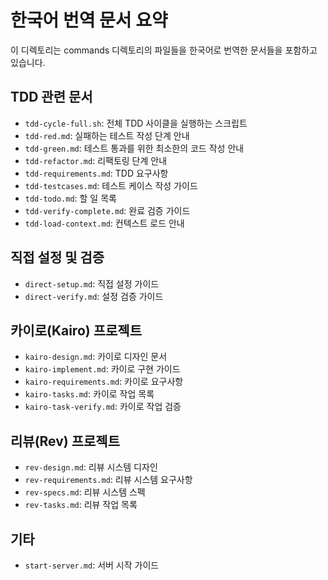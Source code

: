 # 한국어 번역 문서 요약

이 디렉토리는 commands 디렉토리의 파일들을 한국어로 번역한 문서들을 포함하고 있습니다.

## TDD 관련 문서
- `tdd-cycle-full.sh`: 전체 TDD 사이클을 실행하는 스크립트
- `tdd-red.md`: 실패하는 테스트 작성 단계 안내
- `tdd-green.md`: 테스트 통과를 위한 최소한의 코드 작성 안내
- `tdd-refactor.md`: 리팩토링 단계 안내
- `tdd-requirements.md`: TDD 요구사항
- `tdd-testcases.md`: 테스트 케이스 작성 가이드
- `tdd-todo.md`: 할 일 목록
- `tdd-verify-complete.md`: 완료 검증 가이드
- `tdd-load-context.md`: 컨텍스트 로드 안내

## 직접 설정 및 검증
- `direct-setup.md`: 직접 설정 가이드
- `direct-verify.md`: 설정 검증 가이드

## 카이로(Kairo) 프로젝트
- `kairo-design.md`: 카이로 디자인 문서
- `kairo-implement.md`: 카이로 구현 가이드
- `kairo-requirements.md`: 카이로 요구사항
- `kairo-tasks.md`: 카이로 작업 목록
- `kairo-task-verify.md`: 카이로 작업 검증

## 리뷰(Rev) 프로젝트
- `rev-design.md`: 리뷰 시스템 디자인
- `rev-requirements.md`: 리뷰 시스템 요구사항
- `rev-specs.md`: 리뷰 시스템 스펙
- `rev-tasks.md`: 리뷰 작업 목록

## 기타
- `start-server.md`: 서버 시작 가이드
